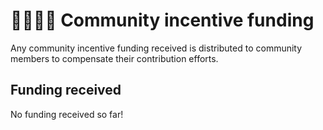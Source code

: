 # 👨👩👧👦 Community incentive funding

Any community incentive funding received is distributed to community members to compensate their contribution efforts.



## Funding received



No funding received so far!
